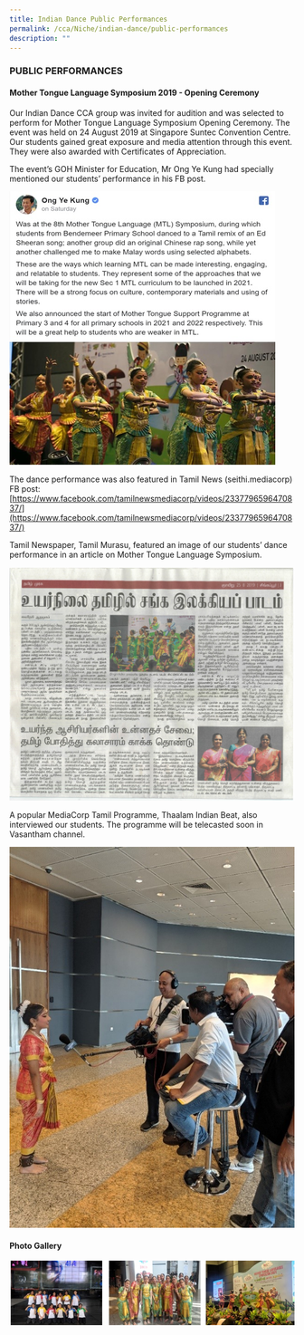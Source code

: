```yaml
---
title: Indian Dance Public Performances
permalink: /cca/Niche/indian-dance/public-performances
description: ""
---
```

### PUBLIC PERFORMANCES

#### Mother Tongue Language Symposium 2019 - Opening Ceremony

Our Indian Dance CCA group was invited for audition and was selected to perform for Mother Tongue Language Symposium Opening Ceremony. The event was held on 24 August 2019 at Singapore Suntec Convention Centre. Our students gained great exposure and media attention through this event. They were also awarded with Certificates of Appreciation.  

The event’s GOH Minister for Education, Mr Ong Ye Kung had specially mentioned our students’ performance in his FB post. 

![](/images/ID.jpeg)

The dance performance was also featured in Tamil News (seithi.mediacorp) FB post: <br>
[https://www.facebook.com/tamilnewsmediacorp/videos/2337796596470837/](https://www.facebook.com/tamilnewsmediacorp/videos/2337796596470837/)  
  
Tamil Newspaper, Tamil Murasu, featured an image of our students’ dance performance in an article on Mother Tongue Language Symposium. 

![](/images/IDNP.jpg)

A popular MediaCorp Tamil Programme, Thaalam Indian Beat, also interviewed our students. The programme will be telecasted soon in Vasantham channel. 

![](/images/IDIN.jpg)

#### Photo Gallery

![](/images/ING.jpg)